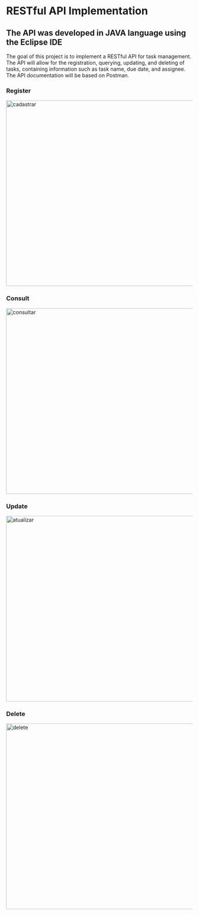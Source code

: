 # RESTful API Implementation

## The API was developed in JAVA language using the Eclipse IDE

The goal of this project is to implement a RESTful API for task management. The API will allow for the registration, querying, updating, and deleting of tasks, containing information such as task name, due date, and assignee. The API documentation will be based on Postman.

### Register
<img width="700" height="500" alt="cadastrar" src="https://github.com/user-attachments/assets/6b3a58a5-a1db-4ddc-971b-2d79e9f38781" />

### Consult
<img width="700" height="500" alt="consultar" src="https://github.com/user-attachments/assets/a7136480-97cf-43c5-ac45-84b8ba44af28" />

### Update
<img width="700" height="500" alt="atualizar" src="https://github.com/user-attachments/assets/b564cf93-d92a-4105-9c87-af6f45aad615" />

### Delete
<img width="700" height="500" alt="delete" src="https://github.com/user-attachments/assets/cf35af5f-962a-434b-8dc2-62458ab8e282" />
